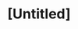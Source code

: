 ---
pid: ch935
title: "[Untitled]"
location_transcription: 
coordinates: "[-75.163363583049, 39.951823732136]"
zipcode: CT06825
gen_neighborhood: 
neighborhood: 
outside_phl: Fairfield CT
age: '53'
age_range: 50-59
instagram: 
image_file_name: ch_935.jpg
proposal_transcription: Add historical context to monuments that exist in the city.
  Important to educate public of power of individual in a time in history. What can
  we learn from these individuals?
topic: Education,History
topic_summary: 0, 0
type: Historical Marker
keywords_other: 
credit: Mary Ellen
image_labels: 
twitter: 
facebook: 
permalink: "/monuments/ch935/"
layout: item-page
---